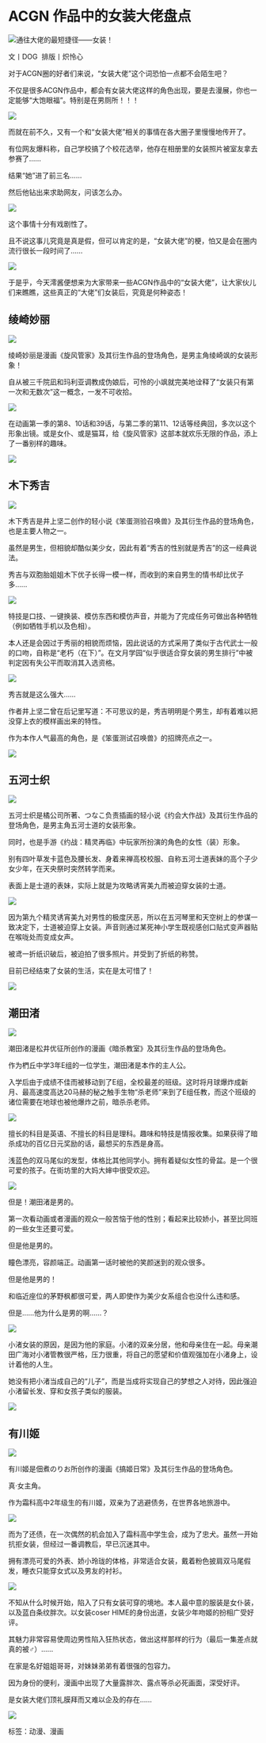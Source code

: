# ACGN 作品中的女装大佬盘点

![通往大佬的最短捷径——女装！](https://www.assertlife.com/wp-content/uploads/2019/11/picture-591-430x350.jpg)

文丨DOG  排版丨炽怜心

对于ACGN圈的好者们来说，“女装大佬”这个词恐怕一点都不会陌生吧？

不仅是很多ACGN作品中，都会有女装大佬这样的角色出现，要是去漫展，你也一定能够“大饱眼福”。特别是在男厕所！！！

![](https://ri.assertlife.com/large/article/88d8dfdf34c1e1c4e5c8e80bc1993631)

而就在前不久，又有一个和“女装大佬”相关的事情在各大圈子里慢慢地传开了。

有位网友爆料称，自己学校搞了个校花选举，他存在相册里的女装照片被室友拿去参赛了……

结果“她”进了前三名……

然后他钻出来求助网友，问该怎么办。

![](https://ri.assertlife.com/large/article/e1208cc1460c79e3a15239a880b81f19)

这个事情十分有戏剧性了。

且不说这事儿究竟是真是假，但可以肯定的是，“女装大佬”的梗，怕又是会在圈内流行很长一段时间了……

![](https://ri.assertlife.com/large/article/33058e257912ca484bb988f9059911a5)

于是乎，今天澪酱便想来为大家带来一些ACGN作品中的“女装大佬”，让大家伙儿们来瞧瞧，这些真正的“大佬”们女装后，究竟是何种姿态！

## 绫崎妙丽

![](https://ri.assertlife.com/large/article/75341f3873b5ccc789d5ccf136c8d5b9)

绫崎妙丽是漫画《旋风管家》及其衍生作品的登场角色，是男主角绫崎飒的女装形象！

自从被三千院凪和玛利亚调教成伪娘后，可怜的小飒就完美地诠释了“女装只有第一次和无数次”这一概念，一发不可收拾。

![](https://ri.assertlife.com/large/article/e36bcc5b93d95abb45c7be5ce4447d7e)

在动画第一季的第8、10话和39话，与第二季的第11、12话等经典回，多次以这个形象出镜。或是女仆、或是猫耳，给《旋风管家》这部本就欢乐无限的作品，添上了一番别样的趣味。

![](https://ri.assertlife.com/large/article/28d52445d1cb295bf4b327524b5ea406)

## 木下秀吉

![](https://ri.assertlife.com/large/article/8d6b66a906d08e6d0c847e3aae6587eb)

木下秀吉是井上坚二创作的轻小说《笨蛋测验召唤兽》及其衍生作品的登场角色，也是主要人物之一。

虽然是男生，但相貌却酷似美少女，因此有着“秀吉的性别就是秀吉”的这一经典说法。

秀吉与双胞胎姐姐木下优子长得一模一样，而收到的来自男生的情书却比优子多……

![](https://ri.assertlife.com/large/article/072ad0694f5cd23ece0c77905cfbefc0)

特技是口技、一键换装、模仿东西和模仿声音，并能为了完成任务可做出各种牺牲（例如牺牲手机以及色相）。

本人还是会因过于秀丽的相貌而烦恼，因此说话的方式采用了类似于古代武士一般的口吻，自称是“老朽（在下）”。在文月学园“似乎很适合穿女装的男生排行”中被判定因有失公平而取消其入选资格。

![](https://ri.assertlife.com/large/article/04e570463cd924312ca71fe17639e1b9)

秀吉就是这么强大……

作者井上坚二曾在后记里写道：不可思议的是，秀吉明明是个男生，却有着难以把没穿上衣的模样画出来的特性。

作为本作人气最高的角色，是《笨蛋测试召唤兽》的招牌亮点之一。

![](https://ri.assertlife.com/large/article/171872790eb07d4f6b554eb6f6c875cf)

## 五河士织

![](https://ri.assertlife.com/large/article/b63eb78bcd17652d7a27e949a1efa619)

五河士织是橘公司所著、つなこ负责插画的轻小说《约会大作战》及其衍生作品的登场角色，是男主角五河士道的女装形象。

同时，也是手游《约战：精灵再临》中玩家所扮演的角色的女性（装）形象。

别有四叶草发卡蓝色及腰长发、身着来禅高校校服、自称五河士道表妹的高个子少女少年，在天央祭时突然转学而来。

表面上是士道的表妹，实际上就是为攻略诱宵美九而被迫穿女装的士道。

![](https://ri.assertlife.com/large/article/b9bb5f6306c5f40aa9e7e1c8722bf102)

因为第九个精灵诱宵美九对男性的极度厌恶，所以在五河琴里和天空树上的参谋一致决定下，士道被迫穿上女装。声音则通过某死神小学生既视感创口贴式变声器贴在喉咙处而变成女声。

被鸢一折纸识破后，被迫拍了很多照片。并受到了折纸的称赞。

目前已经结束了女装的生活，实在是太可惜了！

![](https://ri.assertlife.com/large/article/8552cf901beebf405ae5c69d17d2e64b)

## 潮田渚

![](https://ri.assertlife.com/large/article/365b86e4dfa7e6e5a7a9357b55d7a14d)

潮田渚是松井优征所创作的漫画《暗杀教室》及其衍生作品的登场角色。

作为椚丘中学3年E组的一位学生，潮田渚是本作的主人公。

入学后由于成绩不佳而被移动到了E组，全校最差的班级。这时将月球爆炸成新月、最高速度高达20马赫的秘之触手生物“杀老师”来到了E组任教，而这个班级的诸位需要在地球也被他爆炸之前，暗杀杀老师。

![](https://ri.assertlife.com/large/article/bee07459e099c7ada4cffc51d4933915)

擅长的科目是英语、不擅长的科目是理科。趣味和特技是情报收集。如果获得了暗杀成功的百亿日元奖励的话，最想买的东西是身高。

浅蓝色的双马尾似的发型，体格比其他同学小。拥有着疑似女性的骨盆。是一个很可爱的孩子。在街坊里的大妈大婶中很受欢迎。

![](https://ri.assertlife.com/large/article/60f164224f7b788de26feeda18c9b412)

但是！潮田渚是男的。

第一次看动画或者漫画的观众一般苦恼于他的性别；看起来比较娇小，甚至比同班的一些女生还要可爱。

但是他是男的。

瞳色漂亮，容颜端正。动画第一话时被他的笑颜迷到的观众很多。

但是他是男的！

和临近座位的茅野枫都很可爱，两人即使作为美少女系组合也没什么违和感。

但是……他为什么是男的啊……？

![](https://ri.assertlife.com/large/article/276e0ff44ca8845aba859d6ff418ac01)

小渚女装的原因，是因为他的家庭。小渚的双亲分居，他和母亲住在一起。母亲潮田广海对小渚管教很严格，压力很重，将自己的愿望和价值观强加在小渚身上，设计着他的人生。

她没有把小渚当成自己的“儿子”，而是当成将实现自己的梦想之人对待，因此强迫小渚留长发、穿和女孩子类似的服装。

![](https://ri.assertlife.com/large/article/edc7dd7a0adb9f4770184c83b5d25569)

## 有川姬

![](https://ri.assertlife.com/large/article/0fda61faf9bf20b550a6dd21c5fba88b)

有川姬是佃煮のりお所创作的漫画《搞姬日常》及其衍生作品的登场角色。

真·女主角。

作为霜科高中2年级生的有川姬，双亲为了逃避债务，在世界各地旅游中。

![](https://ri.assertlife.com/large/article/5ac4b6dc991891307b6fe56a4e91733f)

而为了还债，在一次偶然的机会加入了霜科高中学生会，成为了忠犬。虽然一开始抗拒女装，但经过一番调教后，早已沉迷其中。

拥有漂亮可爱的外表、娇小玲珑的体格，非常适合女装，戴着粉色披肩双马尾假发，睡衣只能穿女式以及男友的衬衫。

![](https://ri.assertlife.com/large/article/ff60ad237b10ce45929a3f76c787b2dc)

不知从什么时候开始，陷入了只有女装可穿的境地。本人最中意的服装是女仆装，以及蓝白条纹胖次。以女装coser HIME的身份出道，女装少年吻姬的扮相广受好评。

其魅力非常容易使周边男性陷入狂热状态，做出这样那样的行为（最后一集差点就真的被♂）……

在家是名好姐姐哥哥，对妹妹弟弟有着很强的包容力。

因为身份的便利，漫画中出现了大量露胖次、露点等杀必死画面，深受好评。

是女装大佬们顶礼膜拜而又难以企及的存在……

![](https://ri.assertlife.com/large/article/4498a09e88575cfe55f9589f6a2ebf82)

标签：动漫、漫画

